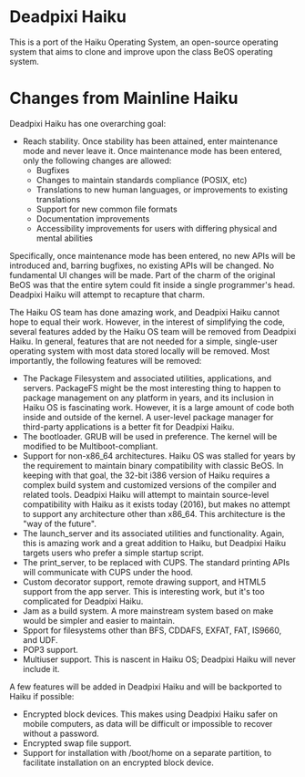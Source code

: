 Deadpixi Haiku
==============

This is a port of the Haiku Operating System, an open-source operating system that aims to clone and improve upon the class BeOS operating system.

Changes from Mainline Haiku
===========================

Deadpixi Haiku has one overarching goal:

* Reach stability. Once stability has been attained, enter maintenance mode and never leave it. Once maintenance mode has been entered, only the following changes are allowed:
    - Bugfixes
    - Changes to maintain standards compliance (POSIX, etc)
    - Translations to new human languages, or improvements to existing translations
    - Support for new common file formats
    - Documentation improvements
    - Accessibility improvements for users with differing physical and mental abilities

Specifically, once maintenance mode has been entered, no new APIs will be introduced and, barring bugfixes, no existing APIs will be changed. No fundamental UI changes will be made. Part of the charm of the original BeOS was that the entire sytem could fit inside a single programmer's head. Deadpixi Haiku will attempt to recapture that charm.

The Haiku OS team has done amazing work, and Deadpixi Haiku cannot hope to equal their work. However, in the interest of simplifying the code, several features added by the Haiku OS team will be removed from Deadpixi Haiku. In general, features that are not needed for a simple, single-user operating system with most data stored locally will be removed. Most importantly, the following features will be removed:

* The Package Filesystem and associated utilities, applications, and servers. PackageFS might be the most interesting thing to happen to package management on any platform in years, and its inclusion in Haiku OS is fascinating work. However, it is a large amount of code both inside and outside of the kernel. A user-level package manager for third-party applications is a better fit for Deadpixi Haiku.
* The bootloader. GRUB will be used in preference. The kernel will be modified to be Multiboot-compliant.
* Support for non-x86\_64 architectures. Haiku OS was stalled for years by the requirement to maintain binary compatibility with classic BeOS. In keeping with that goal, the 32-bit i386 version of Haiku requires a complex build system and customized versions of the compiler and related tools. Deadpixi Haiku will attempt to maintain source-level compatibility with Haiku as it exists today (2016), but makes no attempt to support any architecture other than x86\_64. This architecture is the "way of the future".
* The launch_server and its associated utilities and functionality. Again, this is amazing work and a great addition to Haiku, but Deadpixi Haiku targets users who prefer a simple startup script.
* The print\_server, to be replaced with CUPS. The standard printing APIs will communicate with CUPS under the hood.
* Custom decorator support, remote drawing support, and HTML5 support from the app server. This is interesting work, but it's too complicated for Deadpixi Haiku.
* Jam as a build system. A more mainstream system based on make would be simpler and easier to maintain.
* Spport for filesystems other than BFS, CDDAFS, EXFAT, FAT, IS9660, and UDF.
* POP3 support.
* Multiuser support. This is nascent in Haiku OS; Deadpixi Haiku will never include it.

A few features will be added in Deadpixi Haiku and will be backported to Haiku if possible:

* Encrypted block devices. This makes using Deadpixi Haiku safer on mobile computers, as data will be difficult or impossible to recover without a password.
* Encrypted swap file support.
* Support for installation with /boot/home on a separate partition, to facilitate installation on an encrypted block device.
